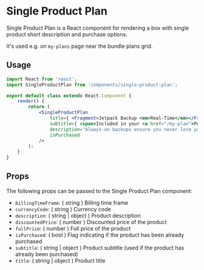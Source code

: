 Single Product Plan
=======

Single Product Plan is a React component for rendering a box with single product short description and purchase options.

It's used e.g. on `my-plans` page near the bundle plans grid. 

## Usage

```jsx
import React from 'react';
import SingleProductPlan from 'components/single-product-plan';

export default class extends React.Component {
	render() {
		return (
			<SingleProductPlan
				title={ <Fragment>Jetpack Backup <em>Real-Time</em></Fragment> }
				subtitle={ <span>Included in your <a href="/my-plan">Personal Plan</a></span> }
				description="Always-on backups ensure you never lose your site. Your changes are saved as you edit and you have unlimited backup archives"
				isPurchased
			/>
		);
	}
}
```

## Props

The following props can be passed to the Single Product Plan component:

* `billingTimeFrame`: ( string ) Billing time frame
* `currencyCode`: ( string ) Currency code
* `description`: ( string | object ) Product description
* `discountedPrice`: ( number ) Discounted price of the product
* `fullPrice`: ( number ) Full price of the product
* `isPurchased`: ( bool ) Flag indicating if the product has been already purchased
* `subtitle`: ( string | object ) Product subtitle (used if the product has already been purchased)
* `title`: ( string | object ) Product title

